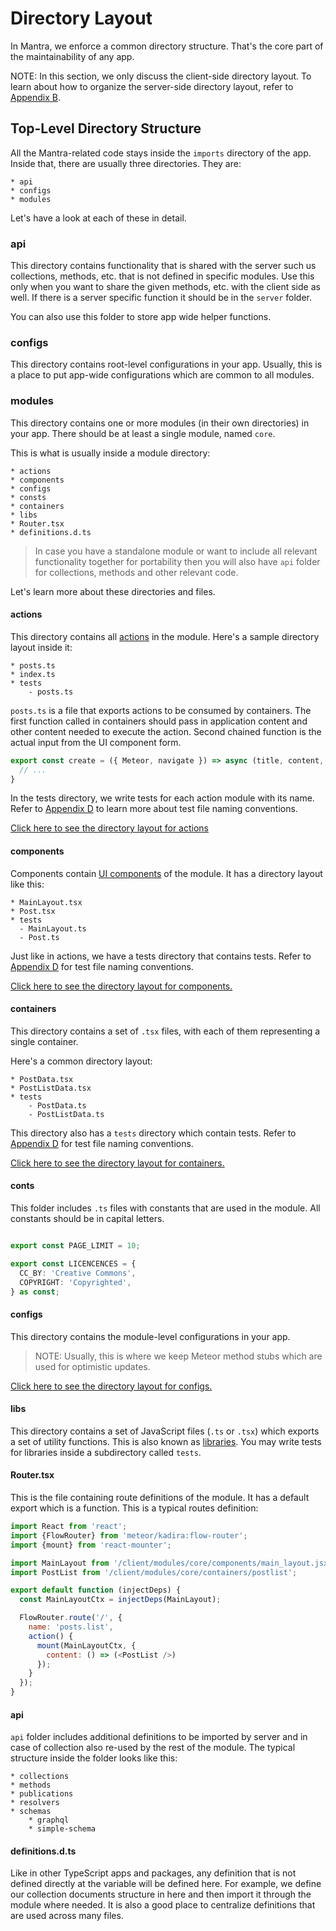 # Directory Layout

In Mantra, we enforce a common directory structure. That's the core part of the maintainability of any app.

NOTE: In this section, we only discuss the client-side directory layout. To learn about how to organize the server-side directory layout, refer to [Appendix B](#sec-Appendix-Server-Side-Directory-Layout).

## Top-Level Directory Structure

All the Mantra-related code stays inside the `imports` directory of the app. Inside that, there are usually three directories. They are:

```
* api
* configs
* modules
```

Let's have a look at each of these in detail.

### api

This directory contains functionality that is shared with the server such us collections, methods, etc. that is not defined in specific modules. Use this only when you want to share the given methods, etc. with the client side as well. If there is a server specific function it should be in the `server` folder.

You can also use this folder to store app wide helper functions.

### configs

This directory contains root-level configurations in your app. Usually, this is a place to put app-wide configurations which are common to all modules.

### modules

This directory contains one or more modules (in their own directories) in your app. There should be at least a single module, named `core`.

This is what is usually inside a module directory:

```
* actions
* components
* configs
* consts
* containers
* libs
* Router.tsx
* definitions.d.ts
```

> In case you have a standalone module or want to include all relevant functionality together for portability then you will also have `api` folder for collections, methods and other relevant code.

Let's learn more about these directories and files.

#### actions

This directory contains all [actions](#sec-Actions) in the module. Here's a sample directory layout inside it:

```
* posts.ts
* index.ts
* tests
    - posts.ts
```

`posts.ts` is a file that exports actions to be consumed by containers. The first function called in containers should pass in application content and other content needed to execute the action. Second chained function is the actual input from the UI component form. 

```js
export const create = ({ Meteor, navigate }) => async (title, content, complete) => {
  // ...
}
```

In the tests directory, we write tests for each action module with its name. Refer to [Appendix D](#sec-Appendix-File-Naming-Conventions) to learn more about test file naming conventions.

[Click here to see the directory layout for actions](https://github.com/mantrajs/mantra-sample-blog-app/tree/master/client/modules/core/actions)

#### components

Components contain [UI components](#sec-React-as-the-UI) of the module. It has a directory layout like this:

```
* MainLayout.tsx
* Post.tsx
* tests
  - MainLayout.ts
  - Post.ts
```

Just like in actions, we have a tests directory that contains tests. Refer to [Appendix D](#sec-Appendix-File-Naming-Conventionssec-Appendix-File-Naming-Conventions) for test file naming conventions.

[Click here to see the directory layout for components.](https://github.com/mantrajs/mantra-sample-blog-app/tree/master/client/modules/core/components)

#### containers

This directory contains a set of `.tsx` files, with each of them representing a single container.

Here's a common directory layout:

```
* PostData.tsx
* PostListData.tsx
* tests
    - PostData.ts
    - PostListData.ts
```

This directory also has a `tests` directory which contain tests. Refer to [Appendix D](#sec-Appendix-File-Naming-Conventions) for test file naming conventions.

[Click here to see the directory layout for containers.](https://github.com/mantrajs/mantra-sample-blog-app/tree/master/client/modules/core/containers)

#### conts

This folder includes `.ts` files with constants that are used in the module. All constants should be in capital letters.

```ts

export const PAGE_LIMIT = 10;

export const LICENCENCES = {
  CC_BY: 'Creative Commons',
  COPYRIGHT: 'Copyrighted',
} as const;

```

#### configs

This directory contains the module-level configurations in your app.

> NOTE: Usually, this is where we keep Meteor method stubs which are used for optimistic updates.

[Click here to see the directory layout for configs.](https://github.com/mantrajs/mantra-sample-blog-app/tree/master/client/modules/core/configs)

#### libs

This directory contains a set of JavaScript files (`.ts` or `.tsx`) which exports a set of utility functions. This is also known as [libraries](#sec-Libraries). You may write tests for libraries inside a subdirectory called `tests`.

#### Router.tsx

This is the file containing route definitions of the module. It has a default export which is a function. This is a typical routes definition:

```js
import React from 'react';
import {FlowRouter} from 'meteor/kadira:flow-router';
import {mount} from 'react-mounter';

import MainLayout from '/client/modules/core/components/main_layout.jsx';
import PostList from '/client/modules/core/containers/postlist';

export default function (injectDeps) {
  const MainLayoutCtx = injectDeps(MainLayout);

  FlowRouter.route('/', {
    name: 'posts.list',
    action() {
      mount(MainLayoutCtx, {
        content: () => (<PostList />)
      });
    }
  });
}
```
#### api

`api` folder includes additional definitions to be imported by server and in case of collection also re-used by the rest of the module. The typical structure inside the folder looks like this:

```
* collections
* methods
* publications
* resolvers
* schemas
    * graphql
    * simple-schema

```

#### definitions.d.ts

Like in other TypeScript apps and packages, any definition that is not defined directly at the variable will be defined here. For example, we define our collection documents structure in here and then import it through the module where needed. It is also a good place to centralize definitions that are used across many files.
